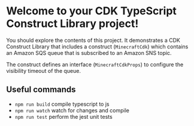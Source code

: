 # Welcome to your CDK TypeScript Construct Library project!

You should explore the contents of this project. It demonstrates a CDK Construct Library that includes a construct (`MinecraftCdk`)
which contains an Amazon SQS queue that is subscribed to an Amazon SNS topic.

The construct defines an interface (`MinecraftCdkProps`) to configure the visibility timeout of the queue.

## Useful commands

 * `npm run build`   compile typescript to js
 * `npm run watch`   watch for changes and compile
 * `npm run test`    perform the jest unit tests